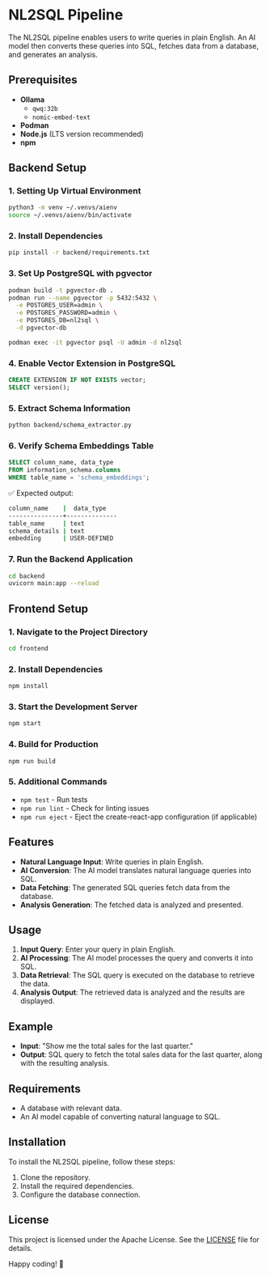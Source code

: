 # NL2SQL Pipeline

The NL2SQL pipeline enables users to write queries in plain English. An AI model then converts these queries into SQL, fetches data from a database, and generates an analysis.

## Prerequisites

- **Ollama**
  - `qwq:32b`
  - `nomic-embed-text`
- **Podman**
- **Node.js** (LTS version recommended)
- **npm**

## Backend Setup

### 1. Setting Up Virtual Environment

```sh
python3 -m venv ~/.venvs/aienv
source ~/.venvs/aienv/bin/activate
```

### 2. Install Dependencies

```sh
pip install -r backend/requirements.txt
```

### 3. Set Up PostgreSQL with pgvector

```sh
podman build -t pgvector-db .
podman run --name pgvector -p 5432:5432 \
  -e POSTGRES_USER=admin \
  -e POSTGRES_PASSWORD=admin \
  -e POSTGRES_DB=nl2sql \
  -d pgvector-db

podman exec -it pgvector psql -U admin -d nl2sql
```

### 4. Enable Vector Extension in PostgreSQL

```sql
CREATE EXTENSION IF NOT EXISTS vector;
SELECT version();
```

### 5. Extract Schema Information

```sh
python backend/schema_extractor.py
```

### 6. Verify Schema Embeddings Table

```sql
SELECT column_name, data_type
FROM information_schema.columns
WHERE table_name = 'schema_embeddings';
```

✅ Expected output:

```sh
column_name    |  data_type
---------------+--------------
table_name     | text
schema_details | text
embedding      | USER-DEFINED
```

### 7. Run the Backend Application

```sh
cd backend
uvicorn main:app --reload
```

## Frontend Setup

### 1. Navigate to the Project Directory

```sh
cd frontend
```

### 2. Install Dependencies

```sh
npm install
```

### 3. Start the Development Server

```sh
npm start
```

### 4. Build for Production

```sh
npm run build
```

### 5. Additional Commands

- `npm test` - Run tests
- `npm run lint` - Check for linting issues
- `npm run eject` - Eject the create-react-app configuration (if applicable)

## Features

- **Natural Language Input**: Write queries in plain English.
- **AI Conversion**: The AI model translates natural language queries into SQL.
- **Data Fetching**: The generated SQL queries fetch data from the database.
- **Analysis Generation**: The fetched data is analyzed and presented.

## Usage

1. **Input Query**: Enter your query in plain English.
2. **AI Processing**: The AI model processes the query and converts it into SQL.
3. **Data Retrieval**: The SQL query is executed on the database to retrieve the data.
4. **Analysis Output**: The retrieved data is analyzed and the results are displayed.

## Example

- **Input**: "Show me the total sales for the last quarter."
- **Output**: SQL query to fetch the total sales data for the last quarter, along with the resulting analysis.

## Requirements

- A database with relevant data.
- An AI model capable of converting natural language to SQL.

## Installation

To install the NL2SQL pipeline, follow these steps:

1. Clone the repository.
2. Install the required dependencies.
3. Configure the database connection.

## License

This project is licensed under the Apache License. See the [LICENSE](LICENSE) file for details.

Happy coding! 🚀
